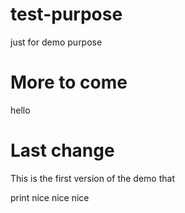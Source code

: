 # test-purpose
just for demo purpose

# More to come
hello

# Last change
This is the first version of the demo that

print nice nice nice

